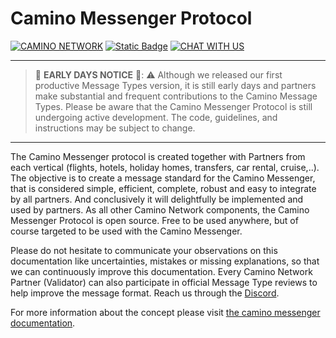 # Camino Messenger Protocol

[![CAMINO NETWORK](https://img.shields.io/badge/CAMINO-NETWORK-b440fc?style=for-the-badge&logoColor=white&labelColor=0085ff)](https://camino.network/) [![Static Badge](https://img.shields.io/badge/BUF-BUILD-72a1ed?style=for-the-badge&logoColor=white&labelColor=0C65EC)](https://buf.build/chain4travel/camino-messenger-protocol/) [![CHAT WITH US](https://img.shields.io/badge/DISCORD-5865F2?style=for-the-badge&logo=discord&logoColor=white)](https://discord.com/channels/949247897688494150/1182680860797960253)

---

> 🚧 **EARLY DAYS NOTICE** 🚧:
> ⚠️ Although we released our first productive Message Types version, it is still early days and partners make substantial and frequent contributions to the Camino Message Types. Please be aware that the Camino Messenger Protocol is still undergoing active development. The code, guidelines, and instructions may be subject to change.

---

The Camino Messenger protocol is created together with Partners from each vertical (flights, hotels, holiday homes, transfers, car rental, cruise,..). The objective is to create a message standard for the Camino Messenger, that is considered simple, efficient, complete, robust and easy to integrate by all partners. And conclusively it will delightfully be implemented and used by partners. As all other Camino Network components, the Camino Messenger Protocol is open source. Free to be used anywhere, but of course targeted to be used with the Camino Messenger.

Please do not hesitate to communicate your observations on this documentation like uncertainties, mistakes or missing explanations, so that we can continuously improve this documentation. Every Camino Network Partner (Validator) can also participate in official Message Type reviews to help improve the message format. Reach us through the [Discord](https://discord.com/channels/949247897688494150/1182680860797960253).

For more information about the concept please visit [the camino messenger documentation](https://docs.camino.network/).
